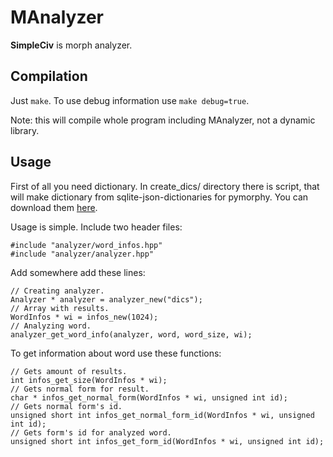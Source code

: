 MAnalyzer
=========
**SimpleCiv** is morph analyzer.

Compilation
------------
Just `make`. To use debug information use `make debug=true`.

Note: this will compile whole program including MAnalyzer, not a dynamic library.

Usage
-----
First of all you need dictionary. In create_dics/ directory there is script,
that will make dictionary from sqlite-json-dictionaries for pymorphy. You can
download them [here](https://bitbucket.org/kmike/pymorphy/downloads).

Usage is simple. Include two header files:

    #include "analyzer/word_infos.hpp"
    #include "analyzer/analyzer.hpp"

Add somewhere add these lines:

    // Creating analyzer.
    Analyzer * analyzer = analyzer_new("dics");
    // Array with results.
    WordInfos * wi = infos_new(1024);
    // Analyzing word.
    analyzer_get_word_info(analyzer, word, word_size, wi);

To get information about word use these functions:

    // Gets amount of results.
    int infos_get_size(WordInfos * wi);
    // Gets normal form for result.
    char * infos_get_normal_form(WordInfos * wi, unsigned int id);
    // Gets normal form's id. 
    unsigned short int infos_get_normal_form_id(WordInfos * wi, unsigned int id);
    // Gets form's id for analyzed word.
    unsigned short int infos_get_form_id(WordInfos * wi, unsigned int id);
